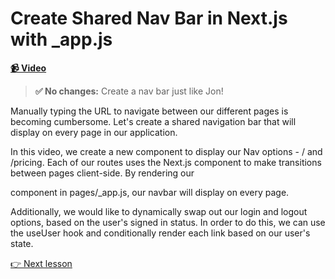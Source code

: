 # Create Shared Nav Bar in Next.js with \_app.js

**[📹 Video](https://egghead.io/lessons/next-js-create-shared-nav-bar-in-next-js-with-_app-js)**

> **✅ No changes:** Create a nav bar just like Jon!

Manually typing the URL to navigate between our different pages is becoming cumbersome. Let's create a shared navigation bar that will display on every page in our application.

In this video, we create a new component to display our Nav options - / and /pricing. Each of our routes uses the Next.js <Link> component to make transitions between pages client-side. By rendering our <Nav> component in pages/\_app.js, our navbar will display on every page.

Additionally, we would like to dynamically swap out our login and logout options, based on the user's signed in status. In order to do this, we can use the useUser hook and conditionally render each link based on our user's state.

[👉 Next lesson](/18-query-dynamic-supabase-data-in-static-pages-using-next-js)


